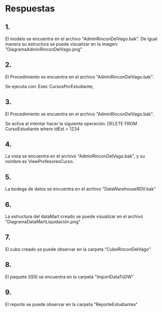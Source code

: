 # Respuestas

## 1.
 El modelo se encuentra en el archivo "AdminRinconDelVago.bak". De igual manera su estructura se puede visualizar en la imagen: "DiagramaAdminRinconDelVago.png"
 
## 2. 
 El Procedimiento se encuentra en el archivo "AdminRinconDelVago.bak". 
 
 Se ejecuta con:
 Exec CursosPorEstudiante;

## 3.
 El Procedimiento se encuentra en el archivo "AdminRinconDelVago.bak". 
  
 Se activa al intentar hacer la siguiente operación:
 DELETE FROM CursoEstudiante where IdEst = 1234
 
 ## 4.
   La vista se encuentra en el archivo "AdminRinconDelVago.bak", y su nombre es ViewProfesoresCurso.
   
 ## 5. 
   La bodega de datos se encuentra en el archivo "DataWarehouseRDV.bak"
   
 ## 6.
 La estructura del dataMart creado se puede visualizar en el archivo "DiagramaDataMartLiquidación.png"
    
 ## 7.
   El cubo creado se puede observar en la carpeta "CubeRinconDelVago"
    
 ## 8. 
   El paquete SSIS se encuentra en la carpeta "ImportDataToDW"
    
 ## 9.
   El reporte se puede observar en la carpeta "ReporteEstudiantes"

 
 

